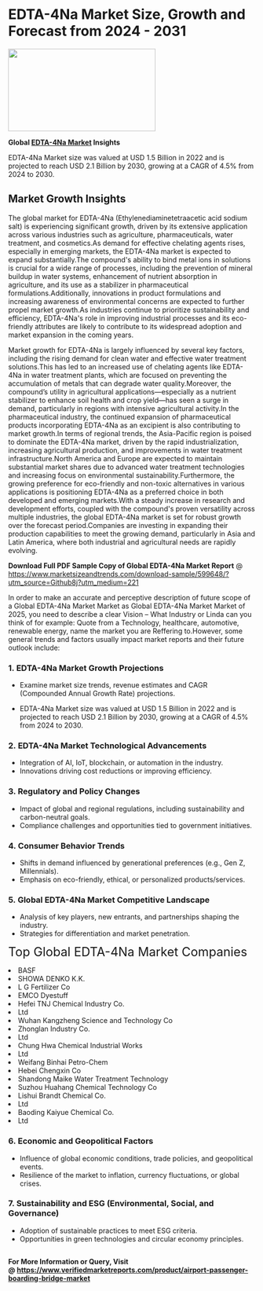 <H1>EDTA-4Na Market Size, Growth and Forecast from 2024 - 2031</H1><img class="aligncenter size-medium wp-image-584254" src="https://thirdeyenews.in/wp-content/uploads/2024/09/Global-Market-Research-300x168.jpeg" alt="" width="300" height="168" /><p><strong>Global&nbsp;<a href="https://www.marketsizeandtrends.com/download-sample/599648/?utm_source=Github8j?utm_medium=221">EDTA-4Na Market</a> Insights</strong></p><p>EDTA-4Na Market size was valued at USD 1.5 Billion in 2022 and is projected to reach USD 2.1 Billion by 2030, growing at a CAGR of 4.5% from 2024 to 2030.</p><p><h2>Market Growth Insights</h2> <p>The global market for EDTA-4Na (Ethylenediaminetetraacetic acid sodium salt) is experiencing significant growth, driven by its extensive application across various industries such as agriculture, pharmaceuticals, water treatment, and cosmetics.As demand for effective chelating agents rises, especially in emerging markets, the EDTA-4Na market is expected to expand substantially.The compound's ability to bind metal ions in solutions is crucial for a wide range of processes, including the prevention of mineral buildup in water systems, enhancement of nutrient absorption in agriculture, and its use as a stabilizer in pharmaceutical formulations.Additionally, innovations in product formulations and increasing awareness of environmental concerns are expected to further propel market growth.As industries continue to prioritize sustainability and efficiency, EDTA-4Na's role in improving industrial processes and its eco-friendly attributes are likely to contribute to its widespread adoption and market expansion in the coming years.</p> <p>Market growth for EDTA-4Na is largely influenced by several key factors, including the rising demand for clean water and effective water treatment solutions.This has led to an increased use of chelating agents like EDTA-4Na in water treatment plants, which are focused on preventing the accumulation of metals that can degrade water quality.Moreover, the compound’s utility in agricultural applications—especially as a nutrient stabilizer to enhance soil health and crop yield—has seen a surge in demand, particularly in regions with intensive agricultural activity.In the pharmaceutical industry, the continued expansion of pharmaceutical products incorporating EDTA-4Na as an excipient is also contributing to market growth.In terms of regional trends, the Asia-Pacific region is poised to dominate the EDTA-4Na market, driven by the rapid industrialization, increasing agricultural production, and improvements in water treatment infrastructure.North America and Europe are expected to maintain substantial market shares due to advanced water treatment technologies and increasing focus on environmental sustainability.Furthermore, the growing preference for eco-friendly and non-toxic alternatives in various applications is positioning EDTA-4Na as a preferred choice in both developed and emerging markets.With a steady increase in research and development efforts, coupled with the compound's proven versatility across multiple industries, the global EDTA-4Na market is set for robust growth over the forecast period.Companies are investing in expanding their production capabilities to meet the growing demand, particularly in Asia and Latin America, where both industrial and agricultural needs are rapidly evolving.</p> <p><span class=""><strong>Download Full PDF Sample Copy of Global EDTA-4Na Market Report</strong> @ <a href="https://www.marketsizeandtrends.com/download-sample/599648/?utm_source=Github8j?utm_medium=221" target="_blank">https://www.marketsizeandtrends.com/download-sample/599648/?utm_source=Github8j?utm_medium=221</a></span></p><p>In order to make an accurate and perceptive description of future scope of a Global&nbsp;EDTA-4Na Market Market as Global&nbsp;EDTA-4Na Market Market of 2025, you need to describe a clear Vision &ndash; What Industry or Linda can you think of for example: Quote from a Technology, healthcare, automotive, renewable energy, name the market you are Reffering to.However, some general trends and factors usually impact market reports and their future outlook include:</p><h3>1.&nbsp;<strong>EDTA-4Na Market Growth Projections</strong></h3><ul><li>Examine market size trends, revenue estimates and CAGR (Compounded Annual Growth Rate) projections.</li><li><p>EDTA-4Na Market size was valued at USD 1.5 Billion in 2022 and is projected to reach USD 2.1 Billion by 2030, growing at a CAGR of 4.5% from 2024 to 2030.</p></li></ul><h3>2.&nbsp;<strong>EDTA-4Na Market Technological Advancements</strong></h3><ul><li>Integration of AI, IoT, blockchain, or automation in the industry.</li><li>Innovations driving cost reductions or improving efficiency.</li></ul><h3>3.&nbsp;<strong>Regulatory and Policy Changes</strong></h3><ul><li>Impact of global and regional regulations, including sustainability and carbon-neutral goals.</li><li>Compliance challenges and opportunities tied to government initiatives.</li></ul><h3>4.&nbsp;<strong>Consumer Behavior Trends</strong></h3><ul><li>Shifts in demand influenced by generational preferences (e.g., Gen Z, Millennials).</li><li>Emphasis on eco-friendly, ethical, or personalized products/services.</li></ul><h3>5.&nbsp;<strong>Global EDTA-4Na Market Competitive Landscape</strong></h3><ul><li>Analysis of key players, new entrants, and partnerships shaping the industry.</li><li>Strategies for differentiation and market penetration.</li></ul><p data-pm-slice="1 1 []"><span style="color: inherit; font-family: inherit; font-size: 25px;">Top Global EDTA-4Na Market Companies</span></p><div class="" data-test-id=""><p><li>BASF</li><li> SHOWA DENKO K.K.</li><li> L G Fertilizer Co</li><li> EMCO Dyestuff</li><li> Hefei TNJ Chemical Industry Co.</li><li>Ltd</li><li> Wuhan Kangzheng Science and Technology Co</li><li> Zhonglan Industry Co.</li><li>Ltd</li><li> Chung Hwa Chemical Industrial Works</li><li> Ltd</li><li> Weifang Binhai Petro-Chem</li><li> Hebei Chengxin Co</li><li> Shandong Maike Water Treatment Technology</li><li> Suzhou Huahang Chemical Technology Co</li><li> Lishui Brandt Chemical Co.</li><li> Ltd</li><li> Baoding Kaiyue Chemical Co.</li><li>Ltd</li></p></div><h3>6.&nbsp;<strong>Economic and Geopolitical Factors</strong></h3><ul><li>Influence of global economic conditions, trade policies, and geopolitical events.</li><li>Resilience of the market to inflation, currency fluctuations, or global crises.</li></ul><h3>7.&nbsp;<strong>Sustainability and ESG (Environmental, Social, and Governance)</strong></h3><ul><li>Adoption of sustainable practices to meet ESG criteria.</li><li>Opportunities in green technologies and circular economy principles.</li></ul><h2><strong style="font-size: 14px;">For More Information or Query, Visit @&nbsp;</strong><a style="background-color: #ffffff; font-size: 14px;" href="https://www.marketsizeandtrends.com/report/edta-4na-market/" target="_blank">https://www.verifiedmarketreports.com/product/airport-passenger-boarding-bridge-market</a></h2>